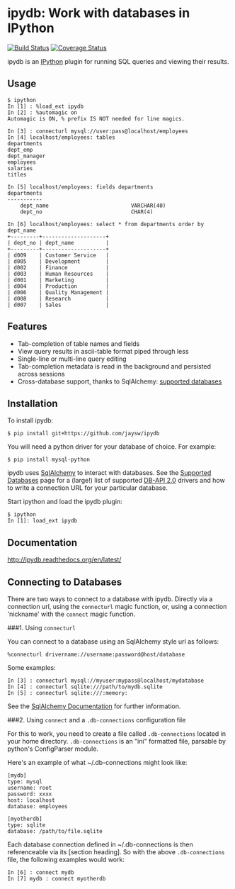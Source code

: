 ipydb: Work with databases in IPython
=========================
[![Build Status](https://travis-ci.org/jaysw/ipydb.svg?branch=master)](https://travis-ci.org/jaysw/ipydb)
[![Coverage Status](https://coveralls.io/repos/jaysw/ipydb/badge.png?branch=master)](https://coveralls.io/r/jaysw/ipydb?branch=master)

ipydb is an [IPython](http://ipython.org/) plugin for running SQL queries and viewing their results.

Usage
-----

    $ ipython
    In [1] : %load_ext ipydb
    In [2] : %automagic on
    Automagic is ON, % prefix IS NOT needed for line magics.

    In [3] : connecturl mysql://user:pass@localhost/employees
    In [4] localhost/employees: tables
    departments
    dept_emp
    dept_manager
    employees
    salaries
    titles

    In [5] localhost/employees: fields departments
    departments
    -----------
        dept_name                          VARCHAR(40)
        dept_no                            CHAR(4)

    In [6] localhost/employees: select * from departments order by dept_name
    +---------+--------------------+
    | dept_no | dept_name          |
    +---------+--------------------+
    | d009    | Customer Service   |
    | d005    | Development        |
    | d002    | Finance            |
    | d003    | Human Resources    |
    | d001    | Marketing          |
    | d004    | Production         |
    | d006    | Quality Management |
    | d008    | Research           |
    | d007    | Sales              |


Features
--------

 - Tab-completion of table names and fields
 - View query results in ascii-table format piped through less
 - Single-line or multi-line query editing
 - Tab-completion metadata is read in the background and persisted across sessions
 - Cross-database support, thanks to SqlAlchemy: [supported databases](http://docs.sqlalchemy.org/en/rel_0_7/core/engines.html#supported-databases)


Installation
------------

To install ipydb:

    $ pip install git+https://github.com/jaysw/ipydb

You will need a python driver for your database of choice. For example:

    $ pip install mysql-python

ipydb uses [SqlAlchemy](http://www.sqlalchemy.org/) to interact with databases. See the [Supported Databases](http://docs.sqlalchemy.org/en/rel_0_7/core/engines.html#supported-databases) page for a (large!) list of supported [DB-API 2.0](http://www.python.org/dev/peps/pep-0249/) drivers and how to write a connection URL for your particular database.

Start ipython and load the ipydb plugin:

    $ ipython
    In [1]: load_ext ipydb
    
    
Documentation
-------------
http://ipydb.readthedocs.org/en/latest/

Connecting to Databases
-----------------------
There are two ways to connect to a database with ipydb. Directly via a connection url, using
the `connecturl` magic function, or, using a connection 'nickname' with the `connect` magic function.

###1\. Using `connecturl`

You can connect to a database using an SqlAlchemy style url as follows:

    %connecturl drivername://username:password@host/database

Some examples:

    In [3] : connecturl mysql://myuser:mypass@localhost/mydatabase
    In [4] : connecturl sqlite:///path/to/mydb.sqlite
    In [5] : connecturl sqlite:///:memory:

See the [SqlAlchemy Documentation](http://docs.sqlalchemy.org/en/rel_0_7/core/engines.html#database-urls) for further information.

###2\. Using `connect` and a `.db-connections` configuration file

For this to work, you need to create a file called
`.db-connections` located in your home directory.
`.db-connections` is an "ini" formatted file,
parsable by python's ConfigParser module.

Here's an example of what ~/.db-connections might look like:

    [mydb]
    type: mysql
    username: root
    password: xxxx
    host: localhost
    database: employees

    [myotherdb]
    type: sqlite
    database: /path/to/file.sqlite

Each database connection defined in ~/.db-connections is
then referenceable via its \[section heading\]. So with the
above `.db-connections` file, the following examples would work:

    In [6] : connect mydb
    In [7] mydb : connect myotherdb
